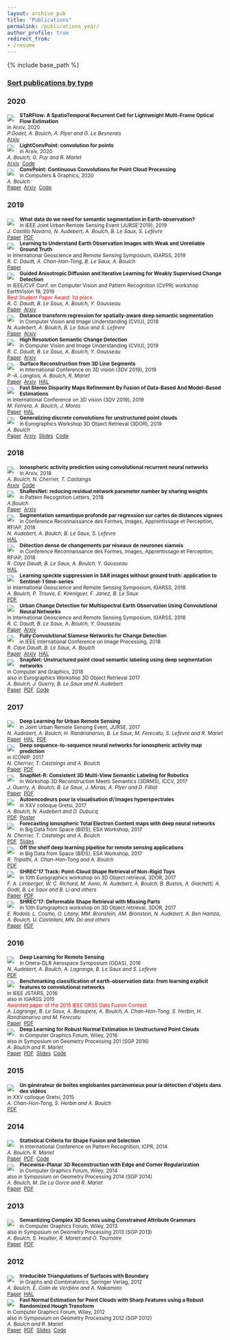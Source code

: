```yaml
---
layout: archive_pub
title: "Publications"
permalink: /publications_year/
author_profile: true
redirect_from:
- /resume
---
```

{% include base_path %}
### [Sort publications by type](/publications_type)

### 2020

<div class="archive__row"><img align="left" style="padding-right: 10px; padding-top: 5px; padding-bottom: 5px" src="/images/publications/2020-starflow.png"> 

<div class="archive__column_text"><small>
<b>STaRFlow: A SpatioTemporal Recurrent Cell for Lightweight Multi-Frame Optical Flow Estimation</b><br/>in Arxiv, 2020<br/><i>P.Godet, A. Boulch, A. Plyer and G. Le Besnerais</i><br/><a href="https://arxiv.org/abs/2007.05481">Arxiv</a>&nbsp;&nbsp;</small></div></div>

<div class="archive__row"><img align="left" style="padding-right: 10px; padding-top: 5px; padding-bottom: 5px" src="/images/publications/2020-lightconvpoint.png"> 

<div class="archive__column_text"><small>
<b>LightConvPoint: convolution for points</b><br/>in Arxiv, 2020<br/><i>A. Boulch, G. Puy and R. Marlet</i><br/><a href="https://arxiv.org/abs/2004.04462">Arxiv</a>&nbsp;&nbsp;<a href="https://github.com/valeoai/LightConvPoint">Code</a>&nbsp;&nbsp;</small></div></div>

<div class="archive__row"><img align="left" style="padding-right: 10px; padding-top: 5px; padding-bottom: 5px" src="/images/publications/2019-3DOR-conv.png"> 

<div class="archive__column_text"><small>
<b>ConvPoint: Continuous Convolutions for Point Cloud Processing</b><br/>in Computers & Graphics, 2020<br/><i>A. Boulch</i><br/><a href="https://www.sciencedirect.com/science/article/abs/pii/S0097849320300224">Paper</a>&nbsp;&nbsp;<a href="https://arxiv.org/abs/1904.02375">Arxiv</a>&nbsp;&nbsp;<a href="https://github.com/aboulch/ConvPoint">Code</a>&nbsp;&nbsp;</small></div></div>

### 2019

<div class="archive__row"><img align="left" style="padding-right: 10px; padding-top: 5px; padding-bottom: 5px" src="/images/publications/2019-JURSE-semi.png"> 

<div class="archive__column_text"><small>
<b>What data do we need for semantic segmentation in Earth-observation?</b><br/>in IEEE Joint Urban Remote Sensing Event (JURSE’2019), 2019<br/><i>J. Castillo Navarro, N. Audebert, A. Boulch, B. Le Saux, S. Lefèvre</i><br/><a href="https://ieeexplore.ieee.org/document/8809071">Paper</a>&nbsp;&nbsp;<a href="https://aboulch.github.io/files/2019_jurse_data.pdf">PDF</a>&nbsp;&nbsp;</small></div></div>

<div class="archive__row"><img align="left" style="padding-right: 10px; padding-top: 5px; padding-bottom: 5px" src="/images/publications/2019-IGARSS-eo.png "> 

<div class="archive__column_text"><small>
<b>Learning to Understand Earth Observation Images with Weak and Unreliable Ground Truth</b><br/>in International Geoscience and Remote Sensing Symposium, IGARSS, 2019<br/><i>R. C. Daudt, A. Chan-Hon-Tong, B. Le Saux, A. Boulch</i><br/><a href="https://ieeexplore.ieee.org/document/8898563">Paper</a>&nbsp;&nbsp;</small></div></div>

<div class="archive__row"><img align="left" style="padding-right: 10px; padding-top: 5px; padding-bottom: 5px" src="/images/publications/2019-CVPR-EarthVision-change.png"> 

<div class="archive__column_text"><small>
<b>Guided Anisotropic Diffusion and Iterative Learning for Weakly Supervised Change Detection</b><br/>in IEEE/CVF Conf. on Computer Vision and Pattern Recognition (CVPR) workshop EarthVision 19, 2019<br/><span style="color:red">Best Student Paper Award: 1st place</span><br/><i>R. C. Daudt, B. Le Saux, A. Boulch, Y. Gousseau</i><br/><a href="https://openaccess.thecvf.com/content_CVPRW_2019/papers/EarthVision/Daudt_Guided_Anisotropic_Diffusion_and_Iterative_Learning_for_Weakly_Supervised_Change_CVPRW_2019_paper.pdf">Paper</a>&nbsp;&nbsp;<a href="https://arxiv.org/abs/1904.08208">Arxiv</a>&nbsp;&nbsp;</small></div></div>

<div class="archive__row"><img align="left" style="padding-right: 10px; padding-top: 5px; padding-bottom: 5px" src="/images/publications/2019-CVIU-distance.png"> 

<div class="archive__column_text"><small>
<b>Distance transform regression for spatially-aware deep semantic segmentation</b><br/>in Computer Vision and Image Understanding (CVIU), 2019<br/><i>N. Audebert, A. Boulch, B. Le Saux and S. Lefèvre</i><br/><a href="https://www.sciencedirect.com/science/article/pii/S1077314219301201">Paper</a>&nbsp;&nbsp;<a href="https://arxiv.org/abs/1909.01671">Arxiv</a>&nbsp;&nbsp;</small></div></div>

<div class="archive__row"><img align="left" style="padding-right: 10px; padding-top: 5px; padding-bottom: 5px" src="/images/publications/2018-CVIU-change.png"> 

<div class="archive__column_text"><small>
<b>High Resolution Semantic Change Detection</b><br/>in Computer Vision and Image Understanding (CVIU), 2019<br/><i>R. C. Daudt, B. Le Saux, A. Boulch, Y. Gousseau</i><br/><a href="https://www.sciencedirect.com/science/article/pii/S1077314219300992">Paper</a>&nbsp;&nbsp;<a href="https://arxiv.org/abs/1810.08452">Arxiv</a>&nbsp;&nbsp;</small></div></div>

<div class="archive__row"><img align="left" style="padding-right: 10px; padding-top: 5px; padding-bottom: 5px" src="/images/publications/2019-3DV-line.png"> 

<div class="archive__column_text"><small>
<b>Surface Reconstruction from 3D Line Segments</b><br/>in International Conference on 3D vision (3DV 2019), 2019<br/><i>P.-A. Langlois, A. Boulch, R. Marlet</i><br/><a href="https://ieeexplore.ieee.org/abstract/document/8885913">Paper</a>&nbsp;&nbsp;<a href="https://arxiv.org/abs/1911.00451">Arxiv</a>&nbsp;&nbsp;<a href="https://hal.archives-ouvertes.fr/hal-02344362/">HAL</a>&nbsp;&nbsp;</small></div></div>

<div class="archive__row"><img align="left" style="padding-right: 10px; padding-top: 5px; padding-bottom: 5px" src="/images/publications/2019-3DV-disparity.png"> 

<div class="archive__column_text"><small>
<b>Fast Stereo Disparity Maps Refinement By Fusion of Data-Based And Model-Based Estimations</b><br/>in International Conference on 3D vision (3DV 2019), 2019<br/><i>M. Ferrera, A. Boulch, J. Moras</i><br/><a href="https://ieeexplore.ieee.org/abstract/document/8886031">Paper</a>&nbsp;&nbsp;<a href="https://hal.archives-ouvertes.fr/hal-02326896/document">HAL</a>&nbsp;&nbsp;</small></div></div>

<div class="archive__row"><img align="left" style="padding-right: 10px; padding-top: 5px; padding-bottom: 5px" src="/images/publications/2019-3DOR-conv.png "> 

<div class="archive__column_text"><small>
<b>Generalizing discrete convolutions for unstructured point clouds</b><br/>in Eurographics Workshop 3D Object Retrieval (3DOR), 2019<br/><i>A. Boulch</i><br/><a href="https://diglib.eg.org/handle/10.2312/3dor20191064">Paper</a>&nbsp;&nbsp;<a href="https://arxiv.org/abs/1904.02375">Arxiv</a>&nbsp;&nbsp;<a href="https://aboulch.github.io/files/talks/2019_3dor_conv_slides.pdf">Slides</a>&nbsp;&nbsp;<a href="https://github.com/aboulch/ConvPoint">Code</a>&nbsp;&nbsp;</small></div></div>

### 2018

<div class="archive__row"><img align="left" style="padding-right: 10px; padding-top: 5px; padding-bottom: 5px" src="/images/publications/2017-ICONIP-space.png"> 

<div class="archive__column_text"><small>
<b>Ionospheric activity prediction using convolutional recurrent neural networks</b><br/>in Arxiv, 2018<br/><i>A. Boulch, N. Cherrier, T. Castaings</i><br/><a href="https://arxiv.org/abs/1810.13273">Arxiv</a>&nbsp;&nbsp;<a href="ttps://github.com/aboulch/tec_prediction">Code</a>&nbsp;&nbsp;</small></div></div>

<div class="archive__row"><img align="left" style="padding-right: 10px; padding-top: 5px; padding-bottom: 5px" src="/images/publications/2018-PRL-sharesnet.png"> 

<div class="archive__column_text"><small>
<b>ShaResNet: reducing residual network parameter number by sharing weights</b><br/>in Pattern Recognition Letters, 2018<br/><i>A.Boulch</i><br/><a href="https://www.sciencedirect.com/science/article/pii/S0167865518300060">Paper</a>&nbsp;&nbsp;<a href="https://arxiv.org/abs/1702.08782">Arxiv</a>&nbsp;&nbsp;</small></div></div>

<div class="archive__row"><img align="left" style="padding-right: 10px; padding-top: 5px; padding-bottom: 5px" src="/images/publications/2019-RFIAP-distance.png"> 

<div class="archive__column_text"><small>
<b>Segmentation semantique profonde par regression sur cartes de distances signees</b><br/>in Conference Reconnaissance des Formes, Images, Apprentissage et Perception, RFIAP, 2018<br/><i>N. Audebert, A. Boulch, B. Le Saux, S. Lefevre</i><br/><a href="ttps://hal.archives-ouvertes.fr/hal-01809991v1">HAL</a>&nbsp;&nbsp;</small></div></div>

<div class="archive__row"><img align="left" style="padding-right: 10px; padding-top: 5px; padding-bottom: 5px" src="/images/publications/2018-ICIP-change.png"> 

<div class="archive__column_text"><small>
<b>Détection dense de changements par réseaux de neurones siamois</b><br/>in Conference Reconnaissance des Formes, Images, Apprentissage et Perception, RFIAP, 2018<br/><i>R. Caye Daudt, B. Le Saux, A. Boulch, Y. Gousseau</i><br/><a href="https://hal.archives-ouvertes.fr/hal-01823684">HAL</a>&nbsp;&nbsp;</small></div></div>

<div class="archive__row"><img align="left" style="padding-right: 10px; padding-top: 5px; padding-bottom: 5px" src="/images/publications/2018-IGARSS-denoising.png"> 

<div class="archive__column_text"><small>
<b>Learning speckle suppression in SAR images without ground truth: application to Sentinel-1 time-series</b><br/>in International Geoscience and Remote Sensing Symposium, IGARSS, 2018<br/><i>A. Boulch, P. Trouve, E. Koeniguer, F. Janez, B. Le Saux</i><br/><a href="https://aboulch.github.io/files/2018_igarss_denoising-sentinel.pdf">PDF</a>&nbsp;&nbsp;</small></div></div>

<div class="archive__row"><img align="left" style="padding-right: 10px; padding-top: 5px; padding-bottom: 5px" src="/images/publications/2018-IGARSS-change.png"> 

<div class="archive__column_text"><small>
<b>Urban Change Detection for Multispectral Earth Observation Using Convolutional Neural Networks</b><br/>in International Geoscience and Remote Sensing Symposium, IGARSS, 2018<br/><i>R. C. Daudt, B. Le Saux, A. Boulch, Y. Gousseau</i><br/><a href="https://ieeexplore.ieee.org/document/8518015">Paper</a>&nbsp;&nbsp;<a href="https://arxiv.org/abs/1810.08468">Arxiv</a>&nbsp;&nbsp;</small></div></div>

<div class="archive__row"><img align="left" style="padding-right: 10px; padding-top: 5px; padding-bottom: 5px" src="/images/publications/2018-ICIP-change.png"> 

<div class="archive__column_text"><small>
<b>Fully Convolutional Siamese Networks for Change Detection</b><br/>in IEEE International Conference on Image Processing, 2018<br/><i>R. Caye Daudt, B. Le Saux, A. Boulch</i><br/><a href="https://ieeexplore.ieee.org/document/8451652">Paper</a>&nbsp;&nbsp;<a href="https://arxiv.org/abs/1810.08462">Arxiv</a>&nbsp;&nbsp;<a href="https://hal.archives-ouvertes.fr/hal-01824557">HAL</a>&nbsp;&nbsp;</small></div></div>

<div class="archive__row"><img align="left" style="padding-right: 10px; padding-top: 5px; padding-bottom: 5px" src="/images/publications/2017-CAG-snapnet.png "> 

<div class="archive__column_text"><small>
<b>SnapNet: Unstructured point cloud semantic labeling using deep segmentation networks</b><br/>in Computer and Graphics, 2018<br/>also in Eurographics Workshop 3D Object Retrieval 2017<br/><i>A. Boulch, J. Guerry, B. Le Saux and N. Audebert</i><br/><a href="https://www.sciencedirect.com/science/article/pii/S0097849317301942">Paper</a>&nbsp;&nbsp;<a href="https://aboulch.github.io/files/2017_cag_snapnet.pdf">PDF</a>&nbsp;&nbsp;<a href="https://github.com/aboulch/snapnet">Code</a>&nbsp;&nbsp;</small></div></div>

### 2017

<div class="archive__row"><img align="left" style="padding-right: 10px; padding-top: 5px; padding-bottom: 5px" src="/images/publications/2017-JURSE-deep.png"> 

<div class="archive__column_text"><small>
<b>Deep Learning for Urban Remote Sensing</b><br/>in Joint Urban Remote Sensing Event, JURSE, 2017<br/><i>N. Audebert, A. Boulch, H. Randrianarivo, B. Le Saux, M. Ferecatu, S. Lefèvre and R. Marlet</i><br/><a href="https://ieeexplore.ieee.org/document/7924536">Paper</a>&nbsp;&nbsp;<a href="https://hal.archives-ouvertes.fr/hal-01672854">HAL</a>&nbsp;&nbsp;<a href="https://aboulch.github.io/files/2017_jurse_deep.pdf">PDF</a>&nbsp;&nbsp;</small></div></div>

<div class="archive__row"><img align="left" style="padding-right: 10px; padding-top: 5px; padding-bottom: 5px" src="/images/publications/2017-ICONIP-space.png"> 

<div class="archive__column_text"><small>
<b>Deep sequence-to-sequence neural networks for ionospheric activity map prediction</b><br/>in ICONIP, 2017<br/><i>N. Cherrier, T. Castaings and A. Boulch</i><br/><a href="https://link.springer.com/chapter/10.1007/978-3-319-70139-4_55">Paper</a>&nbsp;&nbsp;<a href="https://aboulch.github.io/files/2017_iconip_spatial_forecasting.pdf">PDF</a>&nbsp;&nbsp;</small></div></div>

<div class="archive__row"><img align="left" style="padding-right: 10px; padding-top: 5px; padding-bottom: 5px" src="/images/publications/2017-ICCV-3DRMS-snapnetR.png"> 

<div class="archive__column_text"><small>
<b>SnapNet-R: Consistent 3D Multi-View Semantic Labeling for Robotics</b><br/>in Workshop 3D Reconstruction Meets Semantics (3DRMS), ICCV, 2017<br/><i>J. Guerry, A. Boulch, B. Le Saux, J. Moras, A. Plyer and D. Filliat</i><br/><a href="https://ieeexplore.ieee.org/document/8265294">Paper</a>&nbsp;&nbsp;<a href="https://openaccess.thecvf.com/content_ICCV_2017_workshops/papers/w13/Guerry_SnapNet-R_Consistent_3D_ICCV_2017_paper.pdf">PDF</a>&nbsp;&nbsp;</small></div></div>

<div class="archive__row"><img align="left" style="padding-right: 10px; padding-top: 5px; padding-bottom: 5px" src="/images/publications/2017-GRETSI-ae.png"> 

<div class="archive__column_text"><small>
<b>Autoencodeurs pour la visualisation d\'images hyperspectrales</b><br/>in XXV colloque Gretsi, 2017<br/><i>A. Boulch, N. Audebert and D. Dubucq</i><br/><a href="https://aboulch.github.io/files/2017_gretsi-autoencodeurs.pdf">PDF</a>&nbsp;&nbsp;<a href="https://aboulch.github.io/files/posters/2017_gretsi-autoencodeurs_poster.pdf">Poster</a>&nbsp;&nbsp;</small></div></div>

<div class="archive__row"><img align="left" style="padding-right: 10px; padding-top: 5px; padding-bottom: 5px" src="/images/publications/2017-ICONIP-space.png"> 

<div class="archive__column_text"><small>
<b>Forecasting ionospheric Total Electron Content maps with deep neural networks</b><br/>in Big Data from Space (BIDS), ESA Workshop, 2017<br/><i>N. Cherrier, T. Castaings and A. Boulch</i><br/><a href="https://aboulch.github.io/files/2017_bids_esa_forecasting.pdf">PDF</a>&nbsp;&nbsp;<a href="https://aboulch.github.io/files/talks/2017_bids_esa_forecasting_slides.pdf">Slides</a>&nbsp;&nbsp;</small></div></div>

<div class="archive__row"><img align="left" style="padding-right: 10px; padding-top: 5px; padding-bottom: 5px" src="/images/publications/2017-BIDS-shelf.png"> 

<div class="archive__column_text"><small>
<b>Off the shelf deep learning pipeline for remote sensing applications</b><br/>in Big Data from Space (BIDS), ESA Workshop, 2017<br/><i>R. Tripathi, A. Chan-Hon-Tong and A. Boulch</i><br/><a href="https://aboulch.github.io/files/2017_bids_esa_shelf-dl.pdf">PDF</a>&nbsp;&nbsp;</small></div></div>

<div class="archive__row"><img align="left" style="padding-right: 10px; padding-top: 5px; padding-bottom: 5px" src="/images/publications/2017-3DOR-SHREC-toys.png"> 

<div class="archive__column_text"><small>
<b>SHREC'17 Track: Point-Cloud Shape Retrieval of Non-Rigid Toys</b><br/>in 10th Eurographics workshop on 3D Object retrieval, 3DOR, 2017<br/><i>F. A. Limberger, W. C. Richard, M. Aono, N. Audebert, A. Boulch, B. Bustos, A. Giachetti, A. Godil, B. Le Saux and B. Li and others</i><br/><a href="https://diglib.eg.org/handle/10.2312/3dor20171056">Paper</a>&nbsp;&nbsp;<a href="https://aboulch.github.io/files/2017_3dor-shrec-toys.pdf">PDF</a>&nbsp;&nbsp;</small></div></div>

<div class="archive__row"><img align="left" style="padding-right: 10px; padding-top: 5px; padding-bottom: 5px" src="/images/publications/2017-3DOR-SHREC-shapes.png"> 

<div class="archive__column_text"><small>
<b>SHREC’17: Deformable Shape Retrieval with Missing Parts</b><br/>in 10th Eurographics workshop on 3D Object retrieval, 3DOR, 2017<br/><i>E. Rodola, L. Cosmo, O. Litany, MM. Bronstein, AM. Bronstein, N. Audebert, A. Ben Hamza, A. Boulch, U. Castellani, MN. Do and others</i><br/><a href="https://diglib.eg.org/handle/10.2312/3dor20171057">Paper</a>&nbsp;&nbsp;<a href="https://aboulch.github.io/files/2017_3dor-shrec-shapes.pdf">PDF</a>&nbsp;&nbsp;</small></div></div>

### 2016

<div class="archive__row"><img align="left" style="padding-right: 10px; padding-top: 5px; padding-bottom: 5px" src="/images/publications/2016-ODAS-DL4RS.png"> 

<div class="archive__column_text"><small>
<b>Deep Learning for Remote Sensing</b><br/>in Onera-DLR Aerospace Symposium (ODAS), 2016<br/><i>N. Audebert, A. Boulch, A. Lagrange, B. Le Saux and S. Lefèvre</i><br/><a href="https://aboulch.github.io/files/2016_ODAS_DeepLearn4RemoteSensing.pdf">PDF</a>&nbsp;&nbsp;</small></div></div>

<div class="archive__row"><img align="left" style="padding-right: 10px; padding-top: 5px; padding-bottom: 5px" src="/images/publications/2016-JSTARS-eo.png"> 

<div class="archive__column_text"><small>
<b>Benchmarking classification of earth-observation data: from learning explicit features to convolutional networks</b><br/>in IEEE JSTARS, 2016<br/>also in IGARSS 2015<br/><span style="color:red">Awarded paper of the 2015 IEEE GRSS Data Fusion Contest</span><br/><i>A. Lagrange, B. Le Saux, A. Beaupere, A. Boulch, A. Chan-Hon-Tong, S. Herbin, H. Randrianarivo and M. Ferecatu</i><br/><a href="https://ieeexplore.ieee.org/document/7326745">Paper</a>&nbsp;&nbsp;<a href="https://aboulch.github.io/files/2015_DFC_classif_benchmark.pdf">PDF</a>&nbsp;&nbsp;</small></div></div>

<div class="archive__row"><img align="left" style="padding-right: 10px; padding-top: 5px; padding-bottom: 5px" src="/images/publications/2016-CGF-normals.png"> 

<div class="archive__column_text"><small>
<b>Deep Learning for Robust Normal Estimation in Unstructured Point Clouds</b><br/>in Computer Graphics Forum, Wiley, 2016<br/>also in Symposium on Geometry Processing 201 (SGP 2016)<br/><i>A. Boulch and R. Marlet</i><br/><a href="https://onlinelibrary.wiley.com/doi/abs/10.1111/cgf.12983">Paper</a>&nbsp;&nbsp;<a href="https://aboulch.github.io/files/2016_sgp_normals.pdf">PDF</a>&nbsp;&nbsp;<a href="https://aboulch.github.io/files/talks/2016_sgp_normals_slides.pdf">Slides</a>&nbsp;&nbsp;<a href="https://github.com/aboulch/normals_HoughCNN">Code</a>&nbsp;&nbsp;</small></div></div>

### 2015

<div class="archive__row"><img align="left" style="padding-right: 10px; padding-top: 5px; padding-bottom: 5px" src="/images/publications/2015-GRETSI-boxes.png"> 

<div class="archive__column_text"><small>
<b>Un générateur de boites englobantes parcimonieux pour la détection d'objets dans des vidéos</b><br/>in XXV colloque Gretsi, 2015<br/><i>A. Chan-Hon-Tong, S. Herbin and A. Boulch</i><br/><a href="https://hal.archives-ouvertes.fr/hal-01175556/document">PDF</a>&nbsp;&nbsp;</small></div></div>

### 2014

<div class="archive__row"><img align="left" style="padding-right: 10px; padding-top: 5px; padding-bottom: 5px" src="/images/publications/2014-ICPR-primitives.png"> 

<div class="archive__column_text"><small>
<b>Statistical Criteria for Shape Fusion and Selection</b><br/>in International Conference on Pattern Recognition, ICPR, 2014<br/><i>A. Boulch, R. Marlet</i><br/><a href="https://dl.acm.org/doi/abs/10.1109/ICPR.2014.171">Paper</a>&nbsp;&nbsp;<a href="https://aboulch.github.io/files/2014_icpr_boulch.pdf">PDF</a>&nbsp;&nbsp;<a href="https://github.com/aboulch/primitive_merging">Code</a>&nbsp;&nbsp;</small></div></div>

<div class="archive__row"><img align="left" style="padding-right: 10px; padding-top: 5px; padding-bottom: 5px" src="/images/publications/2014-CGF-recons.png"> 

<div class="archive__column_text"><small>
<b>Piecewise-Planar 3D Reconstruction with Edge and Corner Regularization</b><br/>in Computer Graphics Forum, Wiley, 2014<br/>also in Symposium on Geometry Processing 2014 (SGP 2014)<br/><i>A. Boulch, M. De La Gorce and R. Marlet</i><br/><a href="https://onlinelibrary.wiley.com/doi/abs/10.1111/cgf.12431">Paper</a>&nbsp;&nbsp;<a href="https://hal.archives-ouvertes.fr/hal-01099280/document">PDF</a>&nbsp;&nbsp;</small></div></div>

### 2013

<div class="archive__row"><img align="left" style="padding-right: 10px; padding-top: 5px; padding-bottom: 5px" src="/images/publications/2013-CGF-grammars.png"> 

<div class="archive__column_text"><small>
<b>Semantizing Complex 3D Scenes using Constrained Attribute Grammars</b><br/>in Computer Graphics Forum, Wiley, 2013<br/>also in Symposium on Geometry Processing 2013 (SGP 2013)<br/><i>A. Boulch, S. Houllier, R. Marlet and O. Tournaire</i><br/><a href="https://onlinelibrary.wiley.com/doi/abs/10.1111/cgf.12170">Paper</a>&nbsp;&nbsp;<a href="https://aboulch.github.io/files/2013_sgp_boulch.pdf">PDF</a>&nbsp;&nbsp;</small></div></div>

### 2012

<div class="archive__row"><img align="left" style="padding-right: 10px; padding-top: 5px; padding-bottom: 5px" src="/images/publications/2012-GaC-triangulation.png"> 

<div class="archive__column_text"><small>
<b>Irreducible Triangulations of Surfaces with Boundary</b><br/>in Graphs and Combinatorics, Springer Verlag, 2012<br/><i>A. Boulch, É. Colin de Verdière and A. Nakamoto</i><br/><a href="https://link.springer.com/article/10.1007/s00373-012-1244-1">Paper</a>&nbsp;&nbsp;<a href="https://hal.archives-ouvertes.fr/hal-01163747/document">HAL</a>&nbsp;&nbsp;</small></div></div>

<div class="archive__row"><img align="left" style="padding-right: 10px; padding-top: 5px; padding-bottom: 5px" src="/images/publications/2012-CGF-normals.png"> 

<div class="archive__column_text"><small>
<b>Fast Normal Estimation for Point Clouds with Sharp Features using a Robust Randomized Hough Transform</b><br/>in Computer Graphics Forum, Wiley, 2012<br/>also in Symposium on Geometry Processing 2012 (SGP 2012)<br/><i>A. Boulch and R. Marlet</i><br/><a href="https://onlinelibrary.wiley.com/doi/abs/10.1111/j.1467-8659.2012.03181.x">Paper</a>&nbsp;&nbsp;<a href="https://aboulch.github.io/files/2012_sgp_boulch.pdf">PDF</a>&nbsp;&nbsp;<a href="https://aboulch.github.io/files/talks/2012_sgp_boulch_slides.pdf">Slides</a>&nbsp;&nbsp;<a href="https://github.com/aboulch/normals_Hough">Code</a>&nbsp;&nbsp;</small></div></div>

